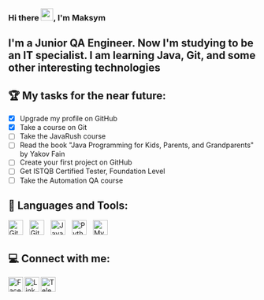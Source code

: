 ### Hi there <img src="https://media.giphy.com/media/hvRJCLFzcasrR4ia7z/giphy.gif" width="25px">, I'm Maksym

## I'm a Junior QA Engineer. Now I'm studying to be an IT specialist. I am learning Java, Git, and some other interesting technologies
## 🏆 **My tasks for the near future:**
<!-- TODO-IST:START -->
* [x] Upgrade my profile on GitHub
* [x] Take a course on Git
* [ ] Take the JavaRush course
* [ ] Read the book "Java Programming for Kids, Parents, and Grandparents" by Yakov Fain
* [ ] Create your first project on GitHub
* [ ] Get ISTQB Certified Tester, Foundation Level
* [ ] Take the Automation QA course
<!-- TODO-IST:END -->

## 🧰 Languages and Tools:
<img align="left" alt="Git" width="30px" style="padding-right:10px;" src="https://cdn.jsdelivr.net/gh/devicons/devicon/icons/git/git-original.svg" />
<img align="left" alt="GitHub" width="30px" style="padding-right:10px;" src="https://cdn.jsdelivr.net/gh/devicons/devicon/icons/github/github-original.svg" />
<img align="left" alt="Java" width="30px" style="padding-right:10px;" src="https://cdn.jsdelivr.net/npm/devicons@1.8.0/!SVG/java.svg" />
<img align="left" alt="Python" width="30px" style="padding-right:10px;" src="https://cdn.jsdelivr.net/npm/devicons@1.8.0/!SVG/python.svg" />
<img align="left" alt="MySQL" width="30px" style="padding-right:10px;" src="https://cdn.jsdelivr.net/npm/devicons@1.8.0/!SVG/mysql.svg" />

<br />
<br />

## 💻 Connect with me:
<a href="https://www.facebook.com/profile.php?id=100009704820125">
  <img align="left" alt="Facebook" width="30px" src="https://cdn.jsdelivr.net/npm/simple-icons@9.5.0/icons/facebook.svg" />
</a>
<a href="https://www.linkedin.com/in/maksym-m-bb6b5ab4/">
  <img align="left" alt="LinkdeIn" width="30px" src="https://cdn.jsdelivr.net/npm/simple-icons@v3/icons/linkedin.svg" />
</a>
<a href="https://t.me/myanovskiy_m">
  <img align="left" alt="Telegram" width="30px" src="https://cdn.jsdelivr.net/npm/simple-icons@v3/icons/telegram.svg" />
</a>